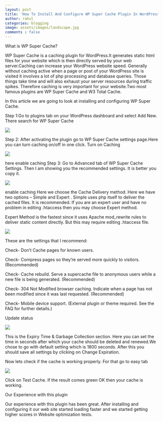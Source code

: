 ```yaml
---
layout: post
title: 'How To Install And Configure WP Super Cache Plugin In WordPress In 2019 ? '
author: rahul
categories: blogging
image: assets/images/landscape.jpg
comments : false
---
```

What is WP Super Cache?

WP Super Cache is a caching plugin for WordPress.It generates static html files for your website which is then directly served by your web server.Caching can increase your WordPress website speed.
Generally without caching active when a page or post of your WordPress site is visited it involves a lot of php processing and database queries. Those things take time and will also exhaust your server resources during traffic spikes. Therefore caching is very important for your website.Two most famous plugins are WP Super Cache and W3 Total Cache.

In this article we are going to look at installing and configuring WP Super Cache.

Step 1:Go to plugins tab on your WordPress dashboard and select Add New. There search for WP Super Cache

<img src='{{site.baseurl}}/assets/images/plugin.jpg'>

Step 2: After activating the plugin go to WP Super Cache settings page.Here you can turn caching on/off in one click. Turn on Caching

<img src='{{site.baseurl}}/assets/images/supercache-settings.jpg'>

here enable caching
Step 3: Go to Advanced tab of WP Super Cache Settings. Then I am showing you the recommended settings. It is better you copy it.

<img src='{{site.baseurl}}/assets/images/cache-delivery.jpg'>


enable caching
Here we choose the Cache Delivery method. Here we have two options – Simple and Expert . Simple uses php itself to deliver the cached files. It is recommended. If you are an expert user and have no problem in editing .htaccess then you may choose Expert method.

Expert Method is the fastest since it uses Apache mod_rewrite rules to deliver static content directly. But this may require editing .htaccess file.

<img src='{{site.baseurl}}/assets/images/wp-super-cache-other-settings-1-1024x386.jpg'>

These are the settings that I recommend:

Check- Don’t Cache pages for known users.

Check- Compress pages so they’re served more quickly to visitors. (Recommended)

Check- Cache rebuild. Serve a supercache file to anonymous users while a new file is being generated. (Recommended)

Check- 304 Not Modified browser caching. Indicate when a page has not been modified since it was last requested. (Recommended)

Check- Mobile device support. (External plugin or theme required. See the FAQ for further details.)

Update status

<img src='{{site.baseurl}}/assets/images/cache-expiry.jpg'>


This is the Expiry Time & Garbage Collection section. Here you can set the time in seconds after which your cache should be deleted and renewed.We chose to go with default setting which is 1800 seconds. After this you should save all settings by clicking on Change Expiration.

Now lets check if the cache is working properly. For that go to easy tab

<img src='{{site.baseurl}}/assets/images/test-cache.jpg'>


Click on Test Cache. If the result comes green OK then your cache is working.

Our Experience with this plugin

Our experience with this plugin has been great. After installing and configuring it our web site started loading faster and we started getting higher scores in Website optimization tests.
